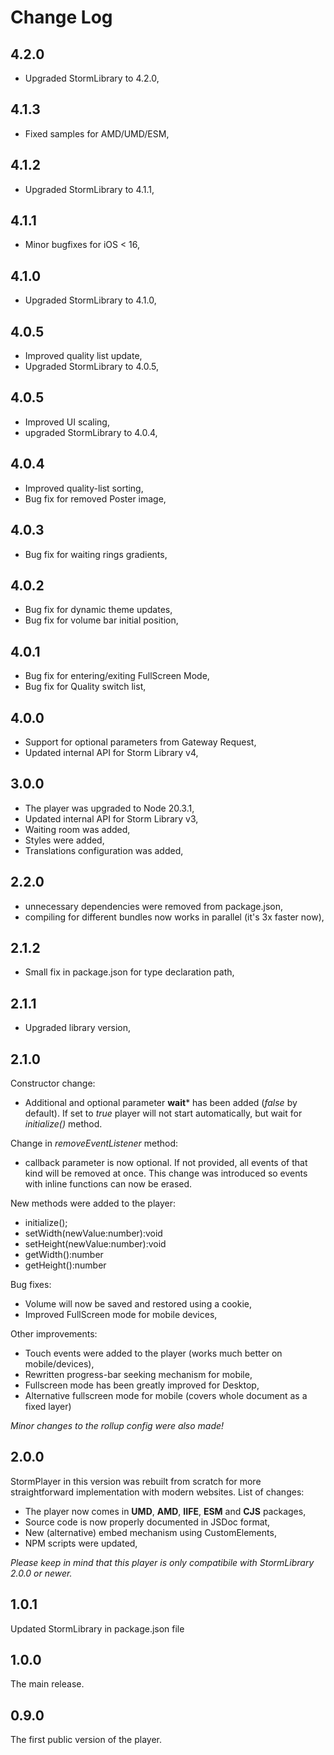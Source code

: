 # Change Log

## 4.2.0

- Upgraded StormLibrary to 4.2.0,

## 4.1.3

- Fixed samples for AMD/UMD/ESM,

## 4.1.2

- Upgraded StormLibrary to 4.1.1,

## 4.1.1

- Minor bugfixes for iOS < 16,

## 4.1.0

- Upgraded StormLibrary to 4.1.0,

## 4.0.5

- Improved quality list update,
- Upgraded StormLibrary to 4.0.5,

## 4.0.5

- Improved UI scaling,
- upgraded StormLibrary to 4.0.4,

## 4.0.4

- Improved quality-list sorting,
- Bug fix for removed Poster image,

## 4.0.3

- Bug fix for waiting rings gradients,

## 4.0.2

- Bug fix for dynamic theme updates,
- Bug fix for volume bar initial position,

## 4.0.1

- Bug fix for entering/exiting FullScreen Mode,
- Bug fix for Quality switch list,

## 4.0.0

- Support for optional parameters from Gateway Request,
- Updated internal API for Storm Library v4,

## 3.0.0

- The player was upgraded to Node 20.3.1,
- Updated internal API for Storm Library v3,
- Waiting room was added,
- Styles were added,
- Translations configuration was added,

## 2.2.0

- unnecessary dependencies were removed from package.json,
- compiling for different bundles now works in parallel (it's 3x faster now),

## 2.1.2

- Small fix in package.json for type declaration path,

## 2.1.1

- Upgraded library version,

## 2.1.0

Constructor change:
- Additional and optional parameter **wait*** has been added (*false* by default). If set to *true* player will not start automatically, but wait for *initialize()* method. 

Change in *removeEventListener* method:
- callback parameter is now optional. If not provided, all events of that kind will be removed at once. This change was introduced so events with inline functions can now be erased.

New methods were added to the player:
- initialize();
- setWidth(newValue:number):void
- setHeight(newValue:number):void
- getWidth():number
- getHeight():number

Bug fixes:
- Volume will now be saved and restored using a cookie,
- Improved FullScreen mode for mobile devices,

Other improvements:
- Touch events were added to the player (works much better on mobile/devices),
- Rewritten progress-bar seeking mechanism for mobile,
- Fullscreen mode has been greatly improved for Desktop,
- Alternative fullscreen mode for mobile (covers whole document as a fixed layer)

*Minor changes to the rollup config were also made!*


## 2.0.0

StormPlayer in this version was rebuilt from scratch for more straightforward implementation with modern websites. List of changes:
* The player now comes in **UMD**, **AMD**, **IIFE**, **ESM** and **CJS** packages,
* Source code is now properly documented in JSDoc format,
* New (alternative) embed mechanism using CustomElements,
* NPM scripts were updated,

*Please keep in mind that this player is only compatibile with StormLibrary 2.0.0 or newer.*

## 1.0.1

Updated StormLibrary in package.json file

## 1.0.0

The main release.

## 0.9.0

The first public version of the player.

